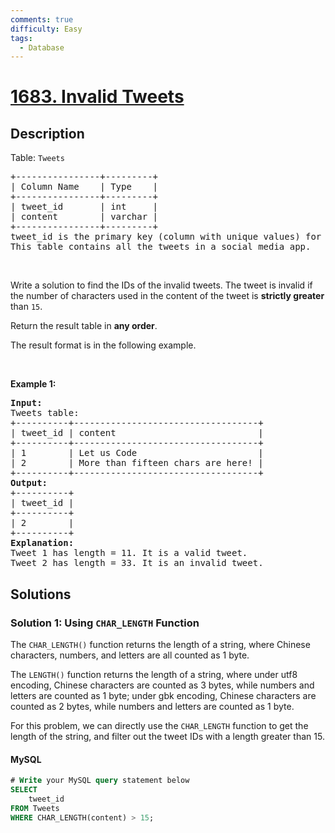 ```yaml
---
comments: true
difficulty: Easy
tags:
  - Database
---
```


<!-- problem:start -->

# [1683. Invalid Tweets](https://leetcode.com/problems/invalid-tweets)

## Description

<!-- description:start -->

<p>Table: <code>Tweets</code></p>

<pre>
+----------------+---------+
| Column Name    | Type    |
+----------------+---------+
| tweet_id       | int     |
| content        | varchar |
+----------------+---------+
tweet_id is the primary key (column with unique values) for this table.
This table contains all the tweets in a social media app.
</pre>

<p>&nbsp;</p>

<p>Write a solution to find the IDs of the invalid tweets. The tweet is invalid if the number of characters used in the content of the tweet is <strong>strictly greater</strong> than <code>15</code>.</p>

<p>Return the result table in <strong>any order</strong>.</p>

<p>The result format is in the following example.</p>

<p>&nbsp;</p>
<p><strong class="example">Example 1:</strong></p>

<pre>
<strong>Input:</strong> 
Tweets table:
+----------+-----------------------------------+
| tweet_id | content                           |
+----------+-----------------------------------+
| 1        | Let us Code                       |
| 2        | More than fifteen chars are here! |
+----------+-----------------------------------+
<strong>Output:</strong> 
+----------+
| tweet_id |
+----------+
| 2        |
+----------+
<strong>Explanation:</strong> 
Tweet 1 has length = 11. It is a valid tweet.
Tweet 2 has length = 33. It is an invalid tweet.
</pre>

<!-- description:end -->

## Solutions

<!-- solution:start -->

### Solution 1: Using `CHAR_LENGTH` Function

The `CHAR_LENGTH()` function returns the length of a string, where Chinese characters, numbers, and letters are all counted as $1$ byte.

The `LENGTH()` function returns the length of a string, where under utf8 encoding, Chinese characters are counted as $3$ bytes, while numbers and letters are counted as $1$ byte; under gbk encoding, Chinese characters are counted as $2$ bytes, while numbers and letters are counted as $1$ byte.

For this problem, we can directly use the `CHAR_LENGTH` function to get the length of the string, and filter out the tweet IDs with a length greater than $15$.

<!-- tabs:start -->

#### MySQL

```sql
# Write your MySQL query statement below
SELECT
    tweet_id
FROM Tweets
WHERE CHAR_LENGTH(content) > 15;
```

<!-- tabs:end -->

<!-- solution:end -->

<!-- problem:end -->
